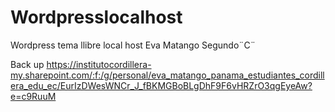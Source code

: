 # Wordpresslocalhost
Wordpress tema llibre local host
Eva Matango
Segundo¨C¨

Back up https://institutocordillera-my.sharepoint.com/:f:/g/personal/eva_matango_panama_estudiantes_cordillera_edu_ec/EurIzDWesWNCr_J_fBKMGBoBLgDhF9F6vHRZrO3qgEyeAw?e=c9RuuM
